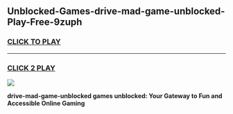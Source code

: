 
## Unblocked-Games-drive-mad-game-unblocked-Play-Free-9zuph
<h3>
<a href="https://premium76.site?title=drive-mad-game-unblocked&ref=21A">CLICK TO PLAY</a></h3>
<hr>

<h3>
<a href="https://premium76.site?title=drive-mad-game-unblocked&ref=21A">CLICK 2 PLAY</a>
  
</h3>

<a href="https://premium76.site?title=drive-mad-game-unblocked&ref=21A"><img src="https://clearcache.store/games.png"></a>


**drive-mad-game-unblocked games unblocked: Your Gateway to Fun and Accessible Online Gaming**
